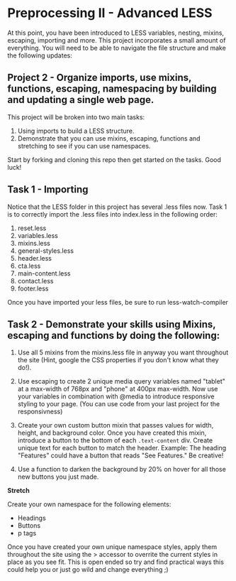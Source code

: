 # Preprocessing II - Advanced LESS


At this point, you have been introduced to LESS variables, nesting, mixins, escaping, importing and more.  This project incorporates a small amount of everything. You will need to be able to navigate the file structure and make the following updates:

## Project 2 - Organize imports, use mixins, functions, escaping, namespacing by building and updating a single web page.
This project will be broken into two main tasks:
1. Using imports to build a LESS structure.
2. Demonstrate that you can use mixins, escaping, functions and stretching to see if you can use namespaces.

Start by forking and cloning this repo then get started on the tasks.  Good luck!

## Task 1 - Importing
Notice that the LESS folder in this project has several .less files now.  Task 1 is to correctly import the .less files into index.less in the following order:

1. reset.less
2. variables.less
3. mixins.less
4. general-styles.less
5. header.less
6. cta.less
7. main-content.less
8. contact.less
9. footer.less

Once you have imported your less files, be sure to run less-watch-compiler

## Task 2 - Demonstrate your skills using Mixins, escaping and functions by doing the following:

1. Use all 5 mixins from the mixins.less file in anyway you want throughout the site (Hint, google the CSS properties if you don't know what they do!).

2. Use escaping to create 2 unique media query variables named "tablet" at a max-width of 768px and "phone" at 400px max-width. Now use your variables in combination with @media to introduce responsive styling to your page.  (You can use code from your last project for the responsivness)

3. Create your own custom button mixin that passes values for width, height, and background color.  Once you have created this mixin, introduce a button to the bottom of each ```.text-content``` div.  Create unique text for each button to match the header.  Example: The heading "Features" could have a button that reads "See Features." Be creative!

4. Use a function to darken the background by 20% on hover for all those new buttons you just made.

**Stretch**

Create your own namespace for the following elements:
* Headings
* Buttons
* p tags

Once you have created your own unique namespace styles, apply them throughout the site using the > accessor to overrite the current styles in place as you see fit.  This is open ended so try and find practical ways this could help you or just go wild and change everything ;)

